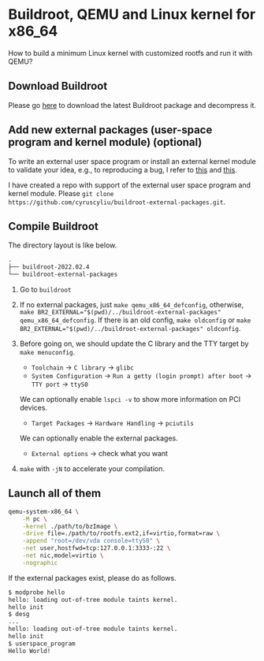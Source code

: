 # Buildroot, QEMU and Linux kernel for x86_64

How to build a minimum Linux kernel with customized rootfs and run it with QEMU?

## Download Buildroot

Please go [here](https://buildroot.org/download.html) to download the latest
Buildroot package and decompress it.

## Add new external packages (user-space program and kernel module) (optional)

To write an external user space program or install an external kernel module to
validate your idea, e.g., to reproducing a bug, I refer to
[this](https://buildroot.org/downloads/manual/manual.html#adding-packages) and
[this](https://stackoverflow.com/questions/40307328/how-to-add-a-linux-kernel-driver-module-as-a-buildroot-package).

I have created a repo with support of the external user space program and kernel
module. Please `git clone
https://github.com/cyruscyliu/buildroot-external-packages.git`.

## Compile Buildroot

The directory layout is like below.

``` txt
.
├── buildroot-2022.02.4
└── buildroot-external-packages
```

1. Go to `buildroot`

2. If no external packages, just `make qemu_x86_64_defconfig`, otherwise, `make
BR2_EXTERNAL="$(pwd)/../buildroot-external-packages" qemu_x86_64_defconfig`. If there is an old config,
`make oldconfig` or `make BR2_EXTERNAL="$(pwd)/../buildroot-external-packages" oldconfig`.

3. Before going on, we should update the C library and the TTY target by `make
menuconfig`.

    + `Toolchain` -> `C library` -> `glibc`
    + `System Configuration` -> `Run a getty (login prompt) after boot`
    -> `TTY port` -> `ttyS0`

    We can optionally enable `lspci -v` to show more information on PCI devices.

    + `Target Packages` -> `Hardware Handling` -> `pciutils`

    We can optionally enable the external packages.

    + `External options` -> check what you want

3. `make` with `-jN` to accelerate your compilation.

## Launch all of them

``` bash
qemu-system-x86_64 \
    -M pc \
    -kernel ./path/to/bzImage \
    -drive file=./path/to/rootfs.ext2,if=virtio,format=raw \
    -append "root=/dev/vda console=ttyS0" \
    -net user,hostfwd=tcp:127.0.0.1:3333-:22 \
    -net nic,model=virtio \
    -nographic
```

If the external packages exist, please do as follows.

``` bash
$ modprobe hello
hello: loading out-of-tree module taints kernel.
hello init
$ desg
...
hello: loading out-of-tree module taints kernel.
hello init
$ userspace_program 
Hello World!
```